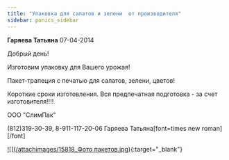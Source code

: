 ```yaml
---
title: "Упаковка для салатов и зелени  от производителя"
sidebar: ponics_sidebar
---
```


**Гаряева Татьяна** 07-04-2014

Добрый день! 

Изготовим упаковку для Вашего урожая!

Пакет-трапеция с печатью для салатов, зелени, цветов!

Короткие сроки изготовления. Вся предпечатная подготовка - за счет изготовителя!!!!

ООО "СлимПак" 

(812)319-30-39, 8-911-117-20-06 Гаряева Татьяна[font=times new roman][/font]

[![](/attachimages/15818_Фото пакетов.jpg)](https://t.me/ponics_ru_files/12517){:target="_blank"}

